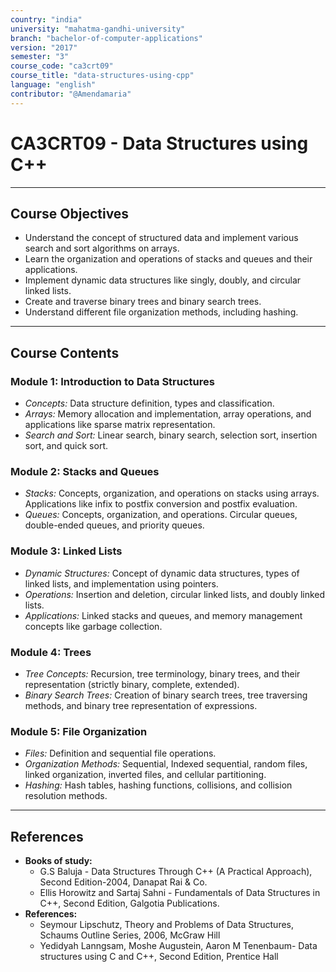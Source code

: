 ```yaml
---
country: "india"
university: "mahatma-gandhi-university"
branch: "bachelor-of-computer-applications"
version: "2017"
semester: "3"
course_code: "ca3crt09"
course_title: "data-structures-using-cpp"
language: "english"
contributor: "@Amendamaria"
---
```

# CA3CRT09 - Data Structures using C++

---
## Course Objectives

* Understand the concept of structured data and implement various search and sort algorithms on arrays.
* Learn the organization and operations of stacks and queues and their applications.
* Implement dynamic data structures like singly, doubly, and circular linked lists.
* Create and traverse binary trees and binary search trees.
* Understand different file organization methods, including hashing.

---
## Course Contents

### Module 1: Introduction to Data Structures
* *Concepts:* Data structure definition, types and classification.
* *Arrays:* Memory allocation and implementation, array operations, and applications like sparse matrix representation.
* *Search and Sort:* Linear search, binary search, selection sort, insertion sort, and quick sort.

### Module 2: Stacks and Queues
* *Stacks:* Concepts, organization, and operations on stacks using arrays. Applications like infix to postfix conversion and postfix evaluation.
* *Queues:* Concepts, organization, and operations. Circular queues, double-ended queues, and priority queues.

### Module 3: Linked Lists
* *Dynamic Structures:* Concept of dynamic data structures, types of linked lists, and implementation using pointers.
* *Operations:* Insertion and deletion, circular linked lists, and doubly linked lists.
* *Applications:* Linked stacks and queues, and memory management concepts like garbage collection.

### Module 4: Trees
* *Tree Concepts:* Recursion, tree terminology, binary trees, and their representation (strictly binary, complete, extended).
* *Binary Search Trees:* Creation of binary search trees, tree traversing methods, and binary tree representation of expressions.

### Module 5: File Organization
* *Files:* Definition and sequential file operations.
* *Organization Methods:* Sequential, Indexed sequential, random files, linked organization, inverted files, and cellular partitioning.
* *Hashing:* Hash tables, hashing functions, collisions, and collision resolution methods.

---
## References
* **Books of study:**
    * G.S Baluja - Data Structures Through C++ (A Practical Approach), Second Edition-2004, Danapat Rai & Co.
    * Ellis Horowitz and Sartaj Sahni - Fundamentals of Data Structures in C++, Second Edition, Galgotia Publications.
* **References:**
    * Seymour Lipschutz, Theory and Problems of Data Structures, Schaums Outline Series, 2006, McGraw Hill
    * Yedidyah Lanngsam, Moshe Augustein, Aaron M Tenenbaum- Data structures using C and C++, Second Edition, Prentice Hall